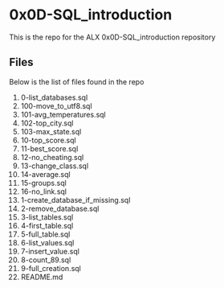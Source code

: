 # 0x0D-SQL_introduction

This is the repo for the ALX 0x0D-SQL_introduction repository

## Files

Below is the list of files found in the repo

<ol>
<li>0-list_databases.sql</li>
<li>100-move_to_utf8.sql</li>
<li>101-avg_temperatures.sql</li>
<li>102-top_city.sql</li>
<li>103-max_state.sql</li>
<li>10-top_score.sql</li>
<li>11-best_score.sql</li>
<li>12-no_cheating.sql</li>
<li>13-change_class.sql</li>
<li>14-average.sql</li>
<li>15-groups.sql</li>
<li>16-no_link.sql</li>
<li>1-create_database_if_missing.sql</li>
<li>2-remove_database.sql</li>
<li>3-list_tables.sql</li>
<li>4-first_table.sql</li>
<li>5-full_table.sql</li>
<li>6-list_values.sql</li>
<li>7-insert_value.sql</li>
<li>8-count_89.sql</li>
<li>9-full_creation.sql</li>
<li>README.md</li>
</ol>
